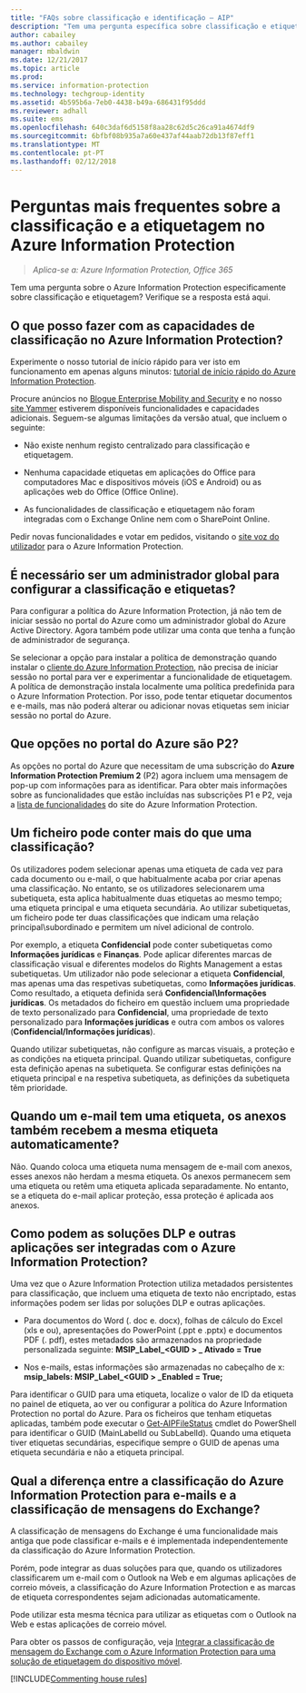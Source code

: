 ```yaml
---
title: "FAQs sobre classificação e identificação – AIP"
description: "Tem uma pergunta específica sobre classificação e etiquetagem através do Azure Information Protection? Verifique se a resposta está aqui."
author: cabailey
ms.author: cabailey
manager: mbaldwin
ms.date: 12/21/2017
ms.topic: article
ms.prod: 
ms.service: information-protection
ms.technology: techgroup-identity
ms.assetid: 4b595b6a-7eb0-4438-b49a-686431f95ddd
ms.reviewer: adhall
ms.suite: ems
ms.openlocfilehash: 640c3daf6d5158f8aa28c62d5c26ca91a4674df9
ms.sourcegitcommit: 6bfbf08b935a7a60e437af44aab72db13f87eff1
ms.translationtype: MT
ms.contentlocale: pt-PT
ms.lasthandoff: 02/12/2018
---
```

# <a name="frequently-asked-questions-about-classification-and-labeling-in-azure-information-protection"></a>Perguntas mais frequentes sobre a classificação e a etiquetagem no Azure Information Protection

>*Aplica-se a: Azure Information Protection, Office 365*

Tem uma pergunta sobre o Azure Information Protection especificamente sobre classificação e etiquetagem?  Verifique se a resposta está aqui. 

## <a name="what-can-i-do-with-the-classification-capabilities-in-azure-information-protection"></a>O que posso fazer com as capacidades de classificação no Azure Information Protection?

Experimente o nosso tutorial de início rápido para ver isto em funcionamento em apenas alguns minutos: [tutorial de início rápido do Azure Information Protection](infoprotect-quick-start-tutorial.md).

Procure anúncios no [Blogue Enterprise Mobility and Security](https://cloudblogs.microsoft.com/enterprisemobility/?product=azure-information-protection) e no nosso [site Yammer](https://www.yammer.com/askipteam/#/threads/inGroup?type=in_group&feedId=8652489&view=all) estiverem disponíveis funcionalidades e capacidades adicionais. Seguem-se algumas limitações da versão atual, que incluem o seguinte:

- Não existe nenhum registo centralizado para classificação e etiquetagem.

- Nenhuma capacidade etiquetas em aplicações do Office para computadores Mac e dispositivos móveis (iOS e Android) ou as aplicações web do Office (Office Online).

- As funcionalidades de classificação e etiquetagem não foram integradas com o Exchange Online nem com o SharePoint Online.

Pedir novas funcionalidades e votar em pedidos, visitando o [site voz do utilizador](https://msip.uservoice.com/) para o Azure Information Protection.

## <a name="do-i-need-to-be-a-global-admin-to-configure-classification-and-labels"></a>É necessário ser um administrador global para configurar a classificação e etiquetas?

Para configurar a política do Azure Information Protection, já não tem de iniciar sessão no portal do Azure como um administrador global do Azure Active Directory. Agora também pode utilizar uma conta que tenha a função de administrador de segurança.

Se selecionar a opção para instalar a política de demonstração quando instalar o [cliente do Azure Information Protection](https://www.microsoft.com/en-us/download/details.aspx?id=53018), não precisa de iniciar sessão no portal para ver e experimentar a funcionalidade de etiquetagem. A política de demonstração instala localmente uma política predefinida para o Azure Information Protection. Por isso, pode tentar etiquetar documentos e e-mails, mas não poderá alterar ou adicionar novas etiquetas sem iniciar sessão no portal do Azure. 

## <a name="which-options-in-the-azure-portal-are-p2"></a>Que opções no portal do Azure são P2?

As opções no portal do Azure que necessitam de uma subscrição do **Azure Information Protection Premium 2** (P2) agora incluem uma mensagem de pop-up com informações para as identificar. Para obter mais informações sobre as funcionalidades que estão incluídas nas subscrições P1 e P2, veja a [lista de funcionalidades](https://www.microsoft.com/cloud-platform/azure-information-protection-features) do site do Azure Information Protection.

## <a name="can-a-file-have-more-than-one-classification"></a>Um ficheiro pode conter mais do que uma classificação?

Os utilizadores podem selecionar apenas uma etiqueta de cada vez para cada documento ou e-mail, o que habitualmente acaba por criar apenas uma classificação. No entanto, se os utilizadores selecionarem uma subetiqueta, esta aplica habitualmente duas etiquetas ao mesmo tempo; uma etiqueta principal e uma etiqueta secundária. Ao utilizar subetiquetas, um ficheiro pode ter duas classificações que indicam uma relação principal\subordinado e permitem um nível adicional de controlo.

Por exemplo, a etiqueta **Confidencial** pode conter subetiquetas como **Informações jurídicas** e **Finanças**. Pode aplicar diferentes marcas de classificação visual e diferentes modelos do Rights Management a estas subetiquetas. Um utilizador não pode selecionar a etiqueta **Confidencial**, mas apenas uma das respetivas subetiquetas, como **Informações jurídicas**. Como resultado, a etiqueta definida será **Confidencial\Informações jurídicas**. Os metadados do ficheiro em questão incluem uma propriedade de texto personalizado para **Confidencial**, uma propriedade de texto personalizado para **Informações jurídicas** e outra com ambos os valores (**Confidencial/Informações jurídicas**). 

Quando utilizar subetiquetas, não configure as marcas visuais, a proteção e as condições na etiqueta principal. Quando utilizar subetiquetas, configure esta definição apenas na subetiqueta. Se configurar estas definições na etiqueta principal e na respetiva subetiqueta, as definições da subetiqueta têm prioridade.

## <a name="when-an-email-is-labeled-do-any-attachments-automatically-get-the-same-labeling"></a>Quando um e-mail tem uma etiqueta, os anexos também recebem a mesma etiqueta automaticamente?

Não. Quando coloca uma etiqueta numa mensagem de e-mail com anexos, esses anexos não herdam a mesma etiqueta. Os anexos permanecem sem uma etiqueta ou retêm uma etiqueta aplicada separadamente. No entanto, se a etiqueta do e-mail aplicar proteção, essa proteção é aplicada aos anexos.

## <a name="how-can-dlp-solutions-and-other-applications-integrate-with-azure-information-protection"></a>Como podem as soluções DLP e outras aplicações ser integradas com o Azure Information Protection?

Uma vez que o Azure Information Protection utiliza metadados persistentes para classificação, que incluem uma etiqueta de texto não encriptado, estas informações podem ser lidas por soluções DLP e outras aplicações. 

- Para documentos do Word (. doc e. docx), folhas de cálculo do Excel (xls e ou), apresentações do PowerPoint (.ppt e .pptx) e documentos PDF (. pdf), estes metadados são armazenados na propriedade personalizada seguinte: **MSIP_Label_\<GUID > _ Ativado = True**  

- Nos e-mails, estas informações são armazenadas no cabeçalho de x: **msip_labels: MSIP_Label_\<GUID > _Enabled = True;**  

Para identificar o GUID para uma etiqueta, localize o valor de ID da etiqueta no painel de etiqueta, ao ver ou configurar a política do Azure Information Protection no portal do Azure. Para os ficheiros que tenham etiquetas aplicadas, também pode executar o [Get-AIPFileStatus](/powershell/module/azureinformationprotection/get-aipfilestatus) cmdlet do PowerShell para identificar o GUID (MainLabelId ou SubLabelId). Quando uma etiqueta tiver etiquetas secundárias, especifique sempre o GUID de apenas uma etiqueta secundária e não a etiqueta principal.

## <a name="how-is-azure-information-protection-classification-for-emails-different-from-exchange-message-classification"></a>Qual a diferença entre a classificação do Azure Information Protection para e-mails e a classificação de mensagens do Exchange?

A classificação de mensagens do Exchange é uma funcionalidade mais antiga que pode classificar e-mails e é implementada independentemente da classificação do Azure Information Protection. 

Porém, pode integrar as duas soluções para que, quando os utilizadores classificarem um e-mail com o Outlook na Web e em algumas aplicações de correio móveis, a classificação do Azure Information Protection e as marcas de etiqueta correspondentes sejam adicionadas automaticamente. 

Pode utilizar esta mesma técnica para utilizar as etiquetas com o Outlook na Web e estas aplicações de correio móvel.

Para obter os passos de configuração, veja [Integrar a classificação de mensagem do Exchange com o Azure Information Protection para uma solução de etiquetagem do dispositivo móvel](../rms-client/client-admin-guide-customizations.md#integration-with-exchange-message-classification-for-a-mobile-device-labeling-solution). 



[!INCLUDE[Commenting house rules](../includes/houserules.md)]
